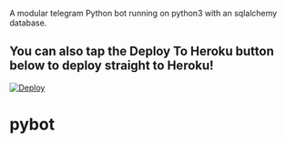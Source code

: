 A modular telegram Python bot running on python3 with an sqlalchemy database.


## You can also tap the Deploy To Heroku button below to deploy straight to Heroku!

[![Deploy](https://www.herokucdn.com/deploy/button.svg)](https://heroku.com/deploy?template=https://github.com/thedeveloper12/Token-Buy-Tracker-TelegramBot)
# pybot
